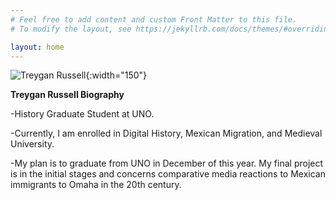 ```yaml
---
# Feel free to add content and custom Front Matter to this file.
# To modify the layout, see https://jekyllrb.com/docs/themes/#overriding-theme-defaults

layout: home
---
```

![Treygan Russell]({{site.baseurl}}/assets/TreyganRussell.jpg){:width="150"}

**Treygan Russell Biography**


-History Graduate Student at UNO.


-Currently, I am enrolled in Digital History, Mexican Migration, and Medieval University. 


-My plan is to graduate from UNO in December of this year. My final project is in the initial stages and concerns comparative media reactions to Mexican immigrants to Omaha in the 20th century. 
